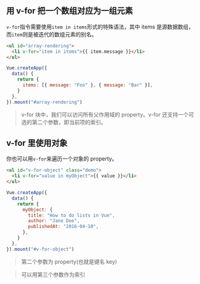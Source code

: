 ## 用 v-for 把一个数组对应为一组元素

`v-for`指令需要使用`item in items`形式的特殊语法，其中 items 是源数据数组，而`item`则是被迭代的数组元素的别名。

```html
<ul id="array-rendering">
  <li v-for="item in items">{{ item.message }}</li>
</ul>
```

```js
Vue.createApp({
  data() {
    return {
      items: [{ message: "Foo" }, { message: "Bar" }],
    }
  },
}).mount("#array-rendering")
```

> v-for 块中，我们可以访问所有父作用域的 property。v-for 还支持一个可选的第二个参数，即当前项的索引。

## v-for 里使用对象

你也可以用`v-for`来遍历一个对象的 property。

```html
<ul id="v-for-object" class="demo">
  <li v-for="value in myObject">{{ value }}</li>
</ul>
```

```js
Vue.createApp({
  data() {
    return {
      myObject: {
        title: "How to do lists in Vue",
        author: "Jane Doe",
        publishedAt: "2016-04-10",
      },
    }
  },
}).mount("#v-for-object")
```

> 第二个参数为 property(也就是键名 key)

> 可以用第三个参数作为索引
